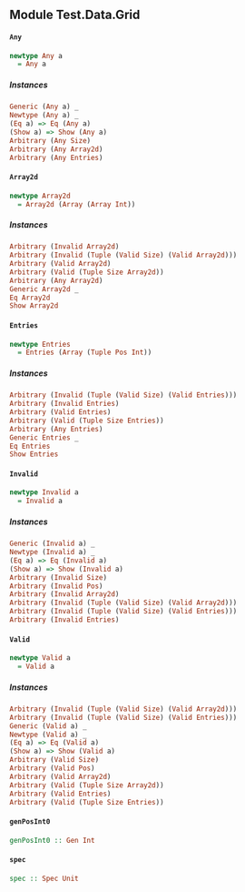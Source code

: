 ## Module Test.Data.Grid

#### `Any`

``` purescript
newtype Any a
  = Any a
```

##### Instances
``` purescript
Generic (Any a) _
Newtype (Any a) _
(Eq a) => Eq (Any a)
(Show a) => Show (Any a)
Arbitrary (Any Size)
Arbitrary (Any Array2d)
Arbitrary (Any Entries)
```

#### `Array2d`

``` purescript
newtype Array2d
  = Array2d (Array (Array Int))
```

##### Instances
``` purescript
Arbitrary (Invalid Array2d)
Arbitrary (Invalid (Tuple (Valid Size) (Valid Array2d)))
Arbitrary (Valid Array2d)
Arbitrary (Valid (Tuple Size Array2d))
Arbitrary (Any Array2d)
Generic Array2d _
Eq Array2d
Show Array2d
```

#### `Entries`

``` purescript
newtype Entries
  = Entries (Array (Tuple Pos Int))
```

##### Instances
``` purescript
Arbitrary (Invalid (Tuple (Valid Size) (Valid Entries)))
Arbitrary (Invalid Entries)
Arbitrary (Valid Entries)
Arbitrary (Valid (Tuple Size Entries))
Arbitrary (Any Entries)
Generic Entries _
Eq Entries
Show Entries
```

#### `Invalid`

``` purescript
newtype Invalid a
  = Invalid a
```

##### Instances
``` purescript
Generic (Invalid a) _
Newtype (Invalid a) _
(Eq a) => Eq (Invalid a)
(Show a) => Show (Invalid a)
Arbitrary (Invalid Size)
Arbitrary (Invalid Pos)
Arbitrary (Invalid Array2d)
Arbitrary (Invalid (Tuple (Valid Size) (Valid Array2d)))
Arbitrary (Invalid (Tuple (Valid Size) (Valid Entries)))
Arbitrary (Invalid Entries)
```

#### `Valid`

``` purescript
newtype Valid a
  = Valid a
```

##### Instances
``` purescript
Arbitrary (Invalid (Tuple (Valid Size) (Valid Array2d)))
Arbitrary (Invalid (Tuple (Valid Size) (Valid Entries)))
Generic (Valid a) _
Newtype (Valid a) _
(Eq a) => Eq (Valid a)
(Show a) => Show (Valid a)
Arbitrary (Valid Size)
Arbitrary (Valid Pos)
Arbitrary (Valid Array2d)
Arbitrary (Valid (Tuple Size Array2d))
Arbitrary (Valid Entries)
Arbitrary (Valid (Tuple Size Entries))
```

#### `genPosInt0`

``` purescript
genPosInt0 :: Gen Int
```

#### `spec`

``` purescript
spec :: Spec Unit
```



